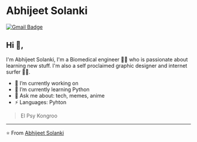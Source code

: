 # Abhijeet Solanki  
[![Gmail Badge](https://img.shields.io/badge/-2204.abhijeet11@gmail.com-c14438?style=flat-square&logo=Gmail&logoColor=white&link=mailto:2204.abhijeet11@gmail.com)](mailto:2204.abhijeet11@gmail.com)

## Hi 👋, 
I'm Abhijeet Solanki, I'm a Biomedical engineer 👨‍💻 who is passionate about learning new stuff. I'm also a self proclaimed graphic designer and internet surfer 
🏄‍♂️. 

- 🔭 I’m currently working on
- 🌱 I’m currently learning Python
- 💬 Ask me about: tech, memes, anime
-  ⚡ Languages: Pyhton


> El Psy Kongroo


---
⭐️ From [Abhijeet Solanki](https://github.com/abhijeetsolanki02)
